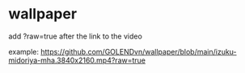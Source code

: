 # wallpaper
add ?raw=true after the link to the video 

example: https://github.com/GOLENDvn/wallpaper/blob/main/izuku-midoriya-mha.3840x2160.mp4?raw=true
